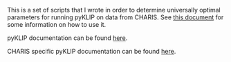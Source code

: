 This is a set of scripts that I wrote in order to determine universally optimal parameters for running pyKLIP on data from CHARIS. See [this document](https://docs.google.com/document/d/1yX0l96IZs1IxxKCRmriVSAQM3KFGF9U1-FnpJXhcLXo/edit?usp=sharing) for some information on how to use it.

pyKLIP documentation can be found [here](https://pyklip.readthedocs.io/en/latest/).

CHARIS specific pyKLIP documentation can be found [here](https://bitbucket.org/pyKLIP/pyklip/src/master/docs/source/instruments/CHARIS.rst).
